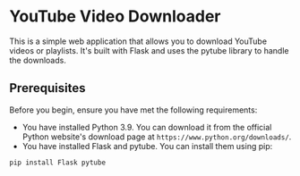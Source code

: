 # YouTube Video Downloader

This is a simple web application that allows you to download YouTube videos or playlists. It's built with Flask and uses the pytube library to handle the downloads.

## Prerequisites

Before you begin, ensure you have met the following requirements:

* You have installed Python 3.9. You can download it from the official Python website's download page at `https://www.python.org/downloads/`.
* You have installed Flask and pytube. You can install them using pip:

```bash
pip install Flask pytube
